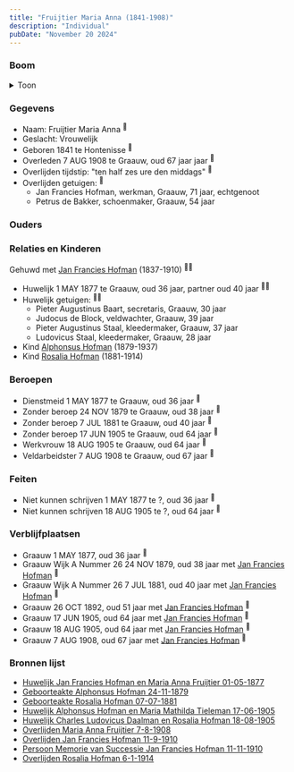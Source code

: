 ```yaml
---
title: "Fruijtier Maria Anna (1841-1908)"
description: "Individual"
pubDate: "November 20 2024"
---
```


### Boom
<details><summary>Toon</summary>

![test](https://www.plantuml.com/plantuml/svg/ZPDDZzem48Rl_XMZvT0JKan2Gn126ogoBUf-gErMggeAEV4ik3WsyZX2QBN_lMP9oOf3oycVxympxzZNv8NpJQqPRPJP2YTgA4MrMJdR6Fd1Qkl0Es4e7A7nRAqaGgLSfV4unthhzr1ZNQAZunPvT6ZzVeliJTHA2o9uPW0miqwY-xPMrSOWqMHI2sMcKuZP2sFluE4r5J5sb5mLhb6_lK87jy8f0RanuWe4mQSeYk8CJlfUCPl7ypWaUNvIgEKBJCQbAFVBqdglSJm5FaeuVBJ6er54-EOURHgjbyB8PUKiKMa3MH2aa3_U0C-Y4Tmu8PhT0R7bMWW3HV2cKaWXw5CjJ8Sr1EZDus9OpFw90ulyBWnn-ZVyVuauXw_pXu34emwf9PgCToYbCgl3FRZDVuJGQVeALGGeFeIULgkrtwFMTXV0JifSRzVMK7DUo60ONrB8886x---7RDd5XGpuKPE5ulFwy6Yag3kYBvQ43jq-vqdWWZwdi7Zy7716_6ASzyTMP3pfR6qVMB_VsiVQrdORhQtzrgkpTS9Q2_i_my-GQ7wT3jWr6Xd-tHy0)
</details>

### Gegevens
- Naam: Fruijtier Maria Anna <sup><a href="../s00052/" style="text-decoration:none" title="Huwelijk Jan Francies Hofman en Maria Anna Fruijtier 01-05-1877">:link:</a></sup>
- Geslacht: Vrouwelijk
- Geboren 1841 te Hontenisse <sup><a href="../s00052/" style="text-decoration:none" title="Huwelijk Jan Francies Hofman en Maria Anna Fruijtier 01-05-1877">:link:</a></sup>
- Overleden 7 AUG 1908 te Graauw, oud 67 jaar jaar <sup><a href="../s00428/" style="text-decoration:none" title="Overlijden Maria Anna Fruijtier 7-8-1908">:link:</a></sup>
- Overlijden tijdstip: "ten half zes ure den middags" <sup><a href="../s00428/" style="text-decoration:none" title="Overlijden Maria Anna Fruijtier 7-8-1908">:link:</a></sup>
- Overlijden getuigen: <sup><a href="../s00428/" style="text-decoration:none" title="Overlijden Maria Anna Fruijtier 7-8-1908">:link:</a></sup>
  - Jan Francies Hofman, werkman, Graauw, 71 jaar, echtgenoot
  - Petrus de Bakker, schoenmaker, Graauw, 54 jaar

### Ouders

### Relaties en Kinderen

Gehuwd met [Jan Francies Hofman](../i00035/) (1837-1910) <sup><a href="../s00052/" style="text-decoration:none" title="Huwelijk Jan Francies Hofman en Maria Anna Fruijtier 01-05-1877">:link:</a><a href="../s00052/" style="text-decoration:none" title="Huwelijk Jan Francies Hofman en Maria Anna Fruijtier 01-05-1877">:link:</a></sup>
- Huwelijk 1 MAY 1877 te Graauw, oud 36 jaar, partner oud 40 jaar <sup><a href="../s00052/" style="text-decoration:none" title="Huwelijk Jan Francies Hofman en Maria Anna Fruijtier 01-05-1877">:link:</a><a href="../s00052/" style="text-decoration:none" title="Huwelijk Jan Francies Hofman en Maria Anna Fruijtier 01-05-1877">:link:</a></sup>
- Huwelijk getuigen:  <sup><a href="../s00052/" style="text-decoration:none" title="Huwelijk Jan Francies Hofman en Maria Anna Fruijtier 01-05-1877">:link:</a><a href="../s00052/" style="text-decoration:none" title="Huwelijk Jan Francies Hofman en Maria Anna Fruijtier 01-05-1877">:link:</a></sup>
  - Pieter Augustinus Baart, secretaris, Graauw, 30 jaar
  - Judocus de Block, veldwachter, Graauw, 39 jaar
  - Pieter Augustinus Staal, kleedermaker, Graauw, 37 jaar
  - Ludovicus Staal, kleedermaker, Graauw, 28 jaar
- Kind [Alphonsus Hofman](../i00253/) (1879-1937)
- Kind [Rosalia Hofman](../i00254/) (1881-1914)

### Beroepen
- Dienstmeid 1 MAY 1877 te Graauw, oud 36 jaar <sup><a href="../s00052/" style="text-decoration:none" title="Huwelijk Jan Francies Hofman en Maria Anna Fruijtier 01-05-1877">:link:</a></sup>
- Zonder beroep 24 NOV 1879 te Graauw, oud 38 jaar <sup><a href="../s00422/" style="text-decoration:none" title="Geboorteakte Alphonsus Hofman 24-11-1879">:link:</a></sup>
- Zonder beroep 7 JUL 1881 te Graauw, oud 40 jaar <sup><a href="../s00423/" style="text-decoration:none" title="Geboorteakte Rosalia Hofman 07-07-1881">:link:</a></sup>
- Zonder beroep 17 JUN 1905 te Graauw, oud 64 jaar <sup><a href="../s00426/" style="text-decoration:none" title="Huwelijk Alphonsus Hofman en Maria Mathilda Tieleman 17-06-1905">:link:</a></sup>
- Werkvrouw 18 AUG 1905 te Graauw, oud 64 jaar <sup><a href="../s00427/" style="text-decoration:none" title="Huwelijk Charles Ludovicus Daalman en Rosalia Hofman 18-08-1905">:link:</a></sup>
- Veldarbeidster 7 AUG 1908 te Graauw, oud 67 jaar <sup><a href="../s00428/" style="text-decoration:none" title="Overlijden Maria Anna Fruijtier 7-8-1908">:link:</a></sup>

### Feiten
- Niet kunnen schrijven 1 MAY 1877 te ?, oud 36 jaar <sup><a href="../s00052/" style="text-decoration:none" title="Huwelijk Jan Francies Hofman en Maria Anna Fruijtier 01-05-1877">:link:</a></sup>
- Niet kunnen schrijven 18 AUG 1905 te ?, oud 64 jaar <sup><a href="../s00427/" style="text-decoration:none" title="Huwelijk Charles Ludovicus Daalman en Rosalia Hofman 18-08-1905">:link:</a></sup>

### Verblijfplaatsen
- Graauw  1 MAY 1877, oud 36 jaar  <sup><a href="../s00052/" style="text-decoration:none" title="Huwelijk Jan Francies Hofman en Maria Anna Fruijtier 01-05-1877">:link:</a></sup>
- Graauw Wijk A Nummer 26 24 NOV 1879, oud 38 jaar met [Jan Francies Hofman](../i00035/) <sup><a href="../s00422/" style="text-decoration:none" title="Geboorteakte Alphonsus Hofman 24-11-1879">:link:</a></sup>
- Graauw Wijk A Nummer 26 7 JUL 1881, oud 40 jaar met [Jan Francies Hofman](../i00035/) <sup><a href="../s00423/" style="text-decoration:none" title="Geboorteakte Rosalia Hofman 07-07-1881">:link:</a></sup>
- Graauw  26 OCT 1892, oud 51 jaar met [Jan Francies Hofman](../i00035/) <sup><a href="../s00457/" style="text-decoration:none" title="Huwelijksakte Jan Francies Hofman en Eulalia de Preijker 26-10-1892">:link:</a></sup>
- Graauw  17 JUN 1905, oud 64 jaar met [Jan Francies Hofman](../i00035/) <sup><a href="../s00426/" style="text-decoration:none" title="Huwelijk Alphonsus Hofman en Maria Mathilda Tieleman 17-06-1905">:link:</a></sup>
- Graauw  18 AUG 1905, oud 64 jaar met [Jan Francies Hofman](../i00035/) <sup><a href="../s00427/" style="text-decoration:none" title="Huwelijk Charles Ludovicus Daalman en Rosalia Hofman 18-08-1905">:link:</a></sup>
- Graauw  7 AUG 1908, oud 67 jaar met [Jan Francies Hofman](../i00035/) <sup><a href="../s00428/" style="text-decoration:none" title="Overlijden Maria Anna Fruijtier 7-8-1908">:link:</a></sup>

### Bronnen lijst
- [Huwelijk Jan Francies Hofman en Maria Anna Fruijtier 01-05-1877](../s00052/)
- [Geboorteakte Alphonsus Hofman 24-11-1879](../s00422/)
- [Geboorteakte Rosalia Hofman 07-07-1881](../s00423/)
- [Huwelijk Alphonsus Hofman en Maria Mathilda Tieleman 17-06-1905](../s00426/)
- [Huwelijk Charles Ludovicus Daalman en Rosalia Hofman 18-08-1905](../s00427/)
- [Overlijden Maria Anna Fruijtier 7-8-1908](../s00428/)
- [Overlijden Jan Francies Hofman 11-9-1910](../s00054/)
- [Persoon Memorie van Successie Jan Francies Hofman 11-11-1910](../s00429/)
- [Overlijden Rosalia Hofman 6-1-1914](../s00430/)